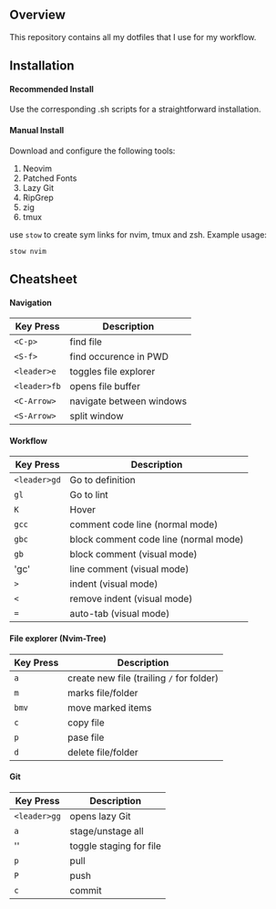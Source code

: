 ## Overview
This repository contains all my dotfiles that I use for my workflow. 

## Installation
#### Recommended Install
Use the corresponding .sh scripts for a straightforward installation.

#### Manual Install
Download and configure the following tools:
1. Neovim
2. Patched Fonts
3. Lazy Git
4. RipGrep
6. zig
7. tmux

use `stow` to create sym links for nvim, tmux and zsh.
Example usage:

```
stow nvim
```

## Cheatsheet

#### Navigation

| Key Press      | Description              |
| -------------- | -----------------------  |
| `<C-p>`        | find file                |
| `<S-f>`        | find occurence in PWD    |
| `<leader>e`    | toggles file explorer    |
| `<leader>fb`   | opens file buffer        |
| `<C-Arrow>`    | navigate between windows |
| `<S-Arrow>`    | split window             |

#### Workflow

| Key Press      | Description                             |
| -------------- | --------------------------------------- |
| `<leader>gd`   | Go to definition                        |
| `gl`           | Go to lint                              |
| `K`            | Hover                                   |
| `gcc`          | comment code line (normal mode)         |
| `gbc`          | block comment code line (normal mode)   |
| `gb`           | block comment (visual mode)             |
| 'gc'           | line comment (visual mode)              |
| `>`            | indent (visual mode)                    |
| `<`            | remove indent (visual mode)             |
| `=`            | auto-tab (visual mode)                  |

#### File explorer (Nvim-Tree)

| Key Press      | Description                               |
| -------------- | ---------------------------------------   |
| `a`            | create new file (trailing `/` for folder) |
| `m`            | marks file/folder                         |
| `bmv`          | move marked items                         |
| `c`            | copy file                                 |
| `p`            | pase file                                 |
| `d`            | delete file/folder                        |


#### Git

| Key Press      | Description                             |
| -------------- | --------------------------------------- |
| `<leader>gg`   | opens lazy Git                          |
| `a`            | stage/unstage all                       |
| '<SPACE>'      | toggle staging for file                 |
| `p`            | pull                                    |
| `P`            | push                                    |
| `c`            | commit                                  |
